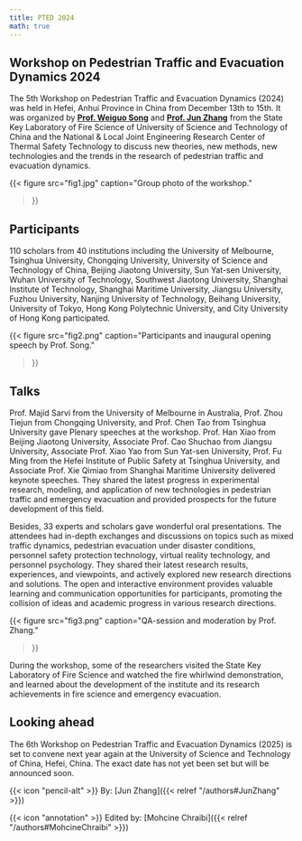 ```yaml
---
title: PTED 2024
math: true
---
```


## Workshop on Pedestrian Traffic and Evacuation Dynamics 2024

The 5th Workshop on Pedestrian Traffic and Evacuation Dynamics (2024) was held in Hefei, Anhui Province in China from December 13th to 15th. 
It was organized by [**Prof. Weiguo Song**](http://staff.ustc.edu.cn/~wgsong/) and [**Prof. Jun Zhang**](https://www.researchgate.net/profile/Jun-Zhang-284) from the State Key Laboratory of Fire Science of University of Science and Technology of China and the National & Local Joint Engineering Research Center of Thermal Safety Technology to discuss new theories, new methods, new technologies and the trends in the research of pedestrian traffic and evacuation dynamics.


{{< figure
    src="fig1.jpg"
    caption="Group photo of the workshop."
>}}

## Participants

110 scholars from 40 institutions including the University of Melbourne, Tsinghua University, Chongqing University, University of Science and Technology of China, Beijing Jiaotong University, Sun Yat-sen University, Wuhan University of Technology, Southwest Jiaotong University, Shanghai Institute of Technology, Shanghai Maritime University, Jiangsu University, Fuzhou University, Nanjing University of Technology, Beihang University, University of Tokyo, Hong Kong Polytechnic University, and City University of Hong Kong participated.

{{< figure
    src="fig2.png"
    caption="Participants and inaugural opening speech by Prof. Song."
>}}

## Talks

Prof. Majid Sarvi from the University of Melbourne in Australia, Prof. Zhou Tiejun from Chongqing University, and Prof. Chen Tao from Tsinghua University gave Plenary speeches at the workshop. Prof. Han Xiao from Beijing Jiaotong University, Associate Prof. Cao Shuchao from Jiangsu University, Associate Prof. Xiao Yao from Sun Yat-sen University, Prof. Fu Ming from the Hefei Institute of Public Safety at Tsinghua University, and Associate Prof. Xie Qimiao from Shanghai Maritime University delivered keynote speeches. They shared the latest progress in experimental research, modeling, and application of new technologies in pedestrian traffic and emergency evacuation and provided prospects for the future development of this field.

Besides, 33 experts and scholars gave wonderful oral presentations. The attendees had in-depth exchanges and discussions on topics such as mixed traffic dynamics, pedestrian evacuation under disaster conditions, personnel safety protection technology, virtual reality technology, and personnel psychology. They shared their latest research results, experiences, and viewpoints, and actively explored new research directions and solutions. The open and interactive environment provides valuable learning and communication opportunities for participants, promoting the collision of ideas and academic progress in various research directions.

{{< figure
    src="fig3.png"
    caption="QA-session and moderation by Prof. Zhang."
>}}

During the workshop, some of the researchers visited the State Key Laboratory of Fire Science and watched the fire whirlwind demonstration, and learned about the development of the institute and its research achievements in fire science and emergency evacuation.

## Looking ahead

The 6th Workshop on Pedestrian Traffic and Evacuation Dynamics (2025) is set to convene next year again at the University of Science and Technology of China, Hefei, China. The exact date has not yet been set but will be announced soon.


{{< icon "pencil-alt" >}} By: [Jun Zhang]({{< relref "/authors#JunZhang" >}})

{{< icon "annotation" >}} Edited by: [Mohcine Chraibi]({{< relref "/authors#MohcineChraibi" >}})


